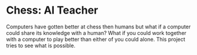 # Chess: AI Teacher

Computers have gotten better at chess then humans but what if a computer could share its knowledge with a human? What if you could work together with a computer to play better than either of you could alone. This project tries to see what is possible. 
